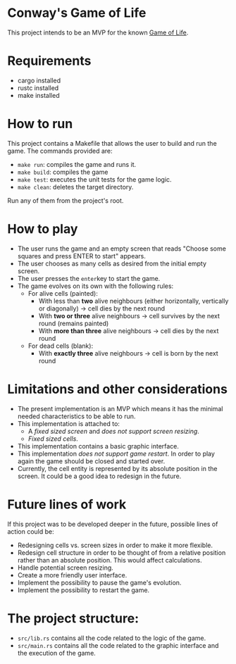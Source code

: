 # Conway's Game of Life
This project intends to be an MVP for the known [Game of Life](https://en.wikipedia.org/wiki/Conway%27s_Game_of_Life).

# Requirements
- cargo installed
- rustc installed
- make installed

# How to run
This project contains a Makefile that allows the user to build and run the game. The commands provided are:
- `make run`: compiles the game and runs it.
- `make build`: compiles the game
- `make test`: executes the unit tests for the game logic.
- `make clean`: deletes the target directory.

Run any of them from the project's root.

# How to play
- The user runs the game and an empty screen that reads "Choose some squares and press ENTER to start" appears.
- The user chooses as many cells as desired from the initial empty screen.
- The user presses the `enter`key to start the game.
- The game evolves on its own with the following rules:
    - For alive cells (painted):
        - With less than **two** alive neighbours (either horizontally, vertically or diagonally) -> cell dies by the next round
        - With **two or three** alive neighbours -> cell survives by the next round (remains painted)
        - With **more than three** alive neighbours -> cell dies by the next round
    - For dead cells (blank):
        - With **exactly three** alive neighbours -> cell is born by the next round

# Limitations and other considerations
- The present implementation is an MVP which means it has the minimal needed characteristics to be able to run.
- This implementation is attached to:
    - A _fixed sized screen_ and _does not support screen resizing_.
    - _Fixed sized cells_.
- This implementation contains a basic graphic interface.
- This implementation _does not support game restart_. In order to play again the game should be closed and started over.
- Currently, the cell entity is represented by its absolute position in the screen. It could be a good idea to redesign in the future.

# Future lines of work
If this project was to be developed deeper in the future, possible lines of action could be:
- Redesigning cells vs. screen sizes in order to make it more flexible.
- Redesign cell structure in order to be thought of from a relative position rather than an absolute position. This would affect calculations.
- Handle potential screen resizing.
- Create a more friendly user interface.
- Implement the possibility to pause the game's evolution.
- Implement the possibility to restart the game.

# The project structure:
- `src/lib.rs` contains all the code related to the logic of the game.
- `src/main.rs` contains all the code related to the graphic interface and the execution of the game.
